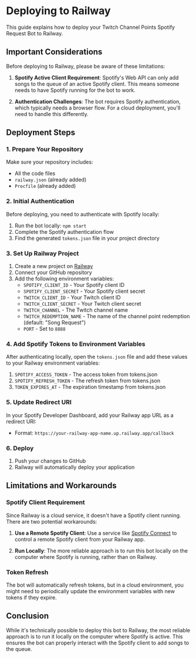 # Deploying to Railway

This guide explains how to deploy your Twitch Channel Points Spotify Request Bot to Railway.

## Important Considerations

Before deploying to Railway, please be aware of these limitations:

1. **Spotify Active Client Requirement**: Spotify's Web API can only add songs to the queue of an active Spotify client. This means someone needs to have Spotify running for the bot to work.

2. **Authentication Challenges**: The bot requires Spotify authentication, which typically needs a browser flow. For a cloud deployment, you'll need to handle this differently.

## Deployment Steps

### 1. Prepare Your Repository

Make sure your repository includes:
- All the code files
- `railway.json` (already added)
- `Procfile` (already added)

### 2. Initial Authentication

Before deploying, you need to authenticate with Spotify locally:

1. Run the bot locally: `npm start`
2. Complete the Spotify authentication flow
3. Find the generated `tokens.json` file in your project directory

### 3. Set Up Railway Project

1. Create a new project on [Railway](https://railway.app/)
2. Connect your GitHub repository
3. Add the following environment variables:
   - `SPOTIFY_CLIENT_ID` - Your Spotify client ID
   - `SPOTIFY_CLIENT_SECRET` - Your Spotify client secret
   - `TWITCH_CLIENT_ID` - Your Twitch client ID
   - `TWITCH_CLIENT_SECRET` - Your Twitch client secret
   - `TWITCH_CHANNEL` - The Twitch channel name
   - `TWITCH_REDEMPTION_NAME` - The name of the channel point redemption (default: "Song Request")
   - `PORT` - Set to `8888`
   
### 4. Add Spotify Tokens to Environment Variables

After authenticating locally, open the `tokens.json` file and add these values to your Railway environment variables:

1. `SPOTIFY_ACCESS_TOKEN` - The access token from tokens.json
2. `SPOTIFY_REFRESH_TOKEN` - The refresh token from tokens.json
3. `TOKEN_EXPIRES_AT` - The expiration timestamp from tokens.json

### 5. Update Redirect URI

In your Spotify Developer Dashboard, add your Railway app URL as a redirect URI:
- Format: `https://your-railway-app-name.up.railway.app/callback`

### 6. Deploy

1. Push your changes to GitHub
2. Railway will automatically deploy your application

## Limitations and Workarounds

### Spotify Client Requirement

Since Railway is a cloud service, it doesn't have a Spotify client running. There are two potential workarounds:

1. **Use a Remote Spotify Client**: Use a service like [Spotify Connect](https://www.spotify.com/connect/) to control a remote Spotify client from your Railway app.

2. **Run Locally**: The more reliable approach is to run this bot locally on the computer where Spotify is running, rather than on Railway.

### Token Refresh

The bot will automatically refresh tokens, but in a cloud environment, you might need to periodically update the environment variables with new tokens if they expire.

## Conclusion

While it's technically possible to deploy this bot to Railway, the most reliable approach is to run it locally on the computer where Spotify is active. This ensures the bot can properly interact with the Spotify client to add songs to the queue.
